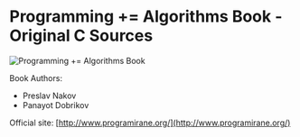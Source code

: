 # Programming += Algorithms Book - Original C Sources

![Programming += Algorithms Book](http://www.programirane.org/wp-content/uploads/2015/12/ProgramiraneAlgoritmi-Korica-Peto-Izdanie.png "Programming += Algorithms;")



Book Authors:
* Preslav Nakov
* Panayot Dobrikov

Official site:
[http://www.programirane.org/](http://www.programirane.org/)
